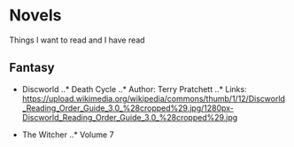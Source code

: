 # Novels
Things I want to read and I have read

## Fantasy

+ Discworld
    ..* Death Cycle
    ..* Author: Terry Pratchett
    ..* Links: https://upload.wikimedia.org/wikipedia/commons/thumb/1/12/Discworld_Reading_Order_Guide_3.0_%28cropped%29.jpg/1280px-Discworld_Reading_Order_Guide_3.0_%28cropped%29.jpg

+ The Witcher
    ..* Volume 7
